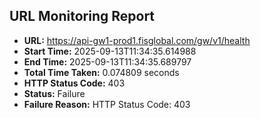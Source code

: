 ## URL Monitoring Report

- **URL:** https://api-gw1-prod1.fisglobal.com/gw/v1/health
- **Start Time:** 2025-09-13T11:34:35.614988
- **End Time:** 2025-09-13T11:34:35.689797
- **Total Time Taken:** 0.074809 seconds
- **HTTP Status Code:** 403
- **Status:** Failure
- **Failure Reason:** HTTP Status Code: 403
